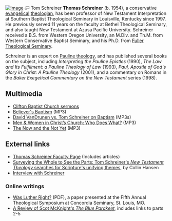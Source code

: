 [![image](images/3/3f/Schreiner.jpg)](http://www.theopedia.com/File:Schreiner.jpg)
[![image](data:image/png;base64,iVBORw0KGgoAAAANSUhEUgAAAA8AAAALCAAAAACFLIiAAAAAAnRSTlMA/1uRIrUAAABPSURBVAjXY/j///+5vXDwjAHIr26ZAgXZe8H8a/+hoIcw/9nevdVL9+79DuPvzQYZFPUezu8BMZLXgkExnD8HAu6hqv//n+HZVjD4DuUDAKlChD3fj6aPAAAAAElFTkSuQmCC)](http://www.theopedia.com/File:Schreiner.jpg "Enlarge")
Tom Schreiner
**Thomas Schreiner** (b. 1954), a conservative
[evangelical](Evangelicalism "Evangelicalism")
[theologian](Theologian "Theologian"), has been professor of New
Testament Interpretation at Southern Baptist Theological Seminary
in Louisville, Kentucky since 1997. He previously served 11 years
on the faculty at Bethel Theological Seminary, and also taught New
Testament at Azusa Pacific University. Schreiner received a B.S.
from Western Oregon University, an M.Div. and Th.M. from Western
Conservative Baptist Seminary, and his Ph.D. from
[Fuller Theological Seminary](Fuller_Theological_Seminary "Fuller Theological Seminary").

Schreiner is an expert on
[Pauline theology](Pauline_theology "Pauline theology"), and has
published several books on the subject, including
*Interpreting the Pauline Epistles* (1990),
*The Law and Its Fulfilment: a Pauline Theology of Law* (1993),
*Paul, Apostle of God's Glory in Christ: A Pauline Theology*
(2001), and a commentary on Romans in the
*Baker Exegetical Commentary on the New Testament* series (1998).

## Multimedia

-   [Clifton Baptist Church sermons](http://cliftonbaptist.worshiporganizer.com/index.php?sermons=1)
-   [Believer's Baptism](http://www.reclaimingthemind.org/content/files/CWS/tomschreinerbelieversbaptism.mp3)
    (MP3)
-   [David VanDrunen vs. Tom Schreiner on Baptism](http://theologica.blogspot.com/2008/12/schreiner-vs-vandrunen-on-baptism.html)
    (MP3s)
-   [Men & Women in Christ’s Church: Who Does What?](http://www.petrik.com/GRC/12%2020081123_Men_and_Women_in_the_Church.mp3)
    (MP3)
-   [The Now and the Not Yet](http://www.petrik.com/GRC/05%2020081122_The_Now_and_the_Not_Yet_Dr.ThomasSchreiner.mp3)
    (MP3)

## External links

-   [Thomas Schreiner Faculty Page](http://www.sbts.edu/Academics/Faculty/Theology/Thomas_Schreiner.aspx)
    (Includes articles)
-   [Surveying the Whole to See the Parts: Tom Schreiner's *New Testament Theology* searches for Scripture's unifying themes](http://www.christianitytoday.com/ct/2008/juneweb-only/125-11.0.html),
    by Collin Hansen
-   [Interview with Schreiner](http://www.midbible.ac.uk/content/view/129/)

### Online writings

-   [Was Luther Right?](http://www.sbts.edu/docs/tschreiner/Luther_and_Law.pdf)
    (PDF), a paper presented at the Fifth Annual Theological Symposium
    at Concordia Seminary, St. Louis, MO.
-   [A Review of Scot McKnight's *The Blue Parakeet*](http://www.cbmw.org/Blog/Posts/A-Review-of-McKnight-s-The-Blue-Parakeet-Part-I),
    includes links to parts 2-5



